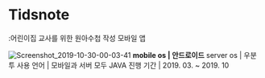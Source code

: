 # Tidsnote
:어린이집 교사를 위한 원아수첩 작성 모바일 앱


![Screenshot_2019-10-30-00-03-41](https://user-images.githubusercontent.com/20367043/70742381-bfca6600-1d60-11ea-9177-53a673a2aa70.png)
**mobile os | 안드로이드**
server os | 우분투
사용 언어 | 모바일과 서버 모두 JAVA
진행 기간 | 2019. 03. ~ 2019. 10

